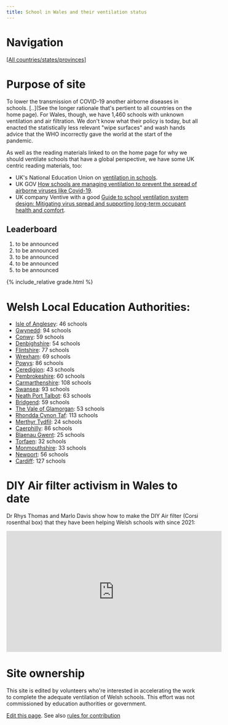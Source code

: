 ```yaml
---
title: School in Wales and their ventilation status
---
```


# Navigation

[[All countries/states/provinces]](..)

# Purpose of site

To lower the transmission of COVID-19 another airborne diseases in schools. [..](See the longer rationale that's pertient to all countries on the home page). For Wales, though, we have 1,460 schools with unknown ventilation and air filtration. We don't know what their policy is today, but all enacted the statistically less relevant "wipe surfaces" and wash hands advice that the WHO incorrectly gave the world at the start of the pandemic.

As well as the reading materials linked to on the home page for why we should ventilate schools that have a global perspective, we have some UK centric reading materials, too:

* UK's National Education Union on [ventilation in schools](https://neu.org.uk/advice/health-and-safety/workplace-conditions/ventilation-schools-and-colleges).
* UK GOV [How schools are managing ventilation to prevent the spread of airborne viruses like Covid-19](https://educationhub.blog.gov.uk/2022/06/30/how-schools-are-managing-ventilation-to-prevent-the-spread-of-airborne-viruses-like-covid-19/).
* UK company Ventive with a good [Guide to school ventilation system design:
Mitigating virus spread and supporting long-term occupant health and comfort](https://ventive.co.uk/resources/ventilation-guide-for-schools-best-practice-in-a-post-covid-world/).

## Leaderboard

1. to be announced
2. to be announced
3. to be announced
4. to be announced
5. to be announced

{% include_relative grade.html %}

# Welsh Local Education Authorities:

- [Isle of Anglesey](Isle_of_Anglesey/): 46 schools
- [Gwynedd](Gwynedd/): 94 schools
- [Conwy](Conwy/): 59 schools
- [Denbighshire](Denbighshire/): 54 schools
- [Flintshire](Flintshire/): 77 schools
- [Wrexham](Wrexham/): 69 schools
- [Powys](Powys/): 86 schools
- [Ceredigion](Ceredigion/): 43 schools
- [Pembrokeshire](Pembrokeshire/): 60 schools
- [Carmarthenshire](Carmarthenshire/): 108 schools
- [Swansea](Swansea/): 93 schools
- [Neath Port Talbot](Neath_Port_Talbot/): 63 schools
- [Bridgend](Bridgend/): 59 schools
- [The Vale of Glamorgan](The_Vale_of_Glamorgan/): 53 schools
- [Rhondda Cynon Taf](Rhondda_Cynon_Taf/): 113 schools
- [Merthyr Tydfil](Merthyr_Tydfil/): 24 schools
- [Caerphilly](Caerphilly/): 86 schools
- [Blaenau Gwent](Blaenau_Gwent/): 25 schools
- [Torfaen](Torfaen/): 32 schools
- [Monmouthshire](Monmouthshire/): 33 schools
- [Newport](Newport/): 56 schools
- [Cardiff](Cardiff/): 127 schools


# DIY Air filter activism in Wales to date

Dr Rhys Thomas and Marlo Davis show how to make the DIY Air filter (Corsi rosenthal box) that they have been helping Welsh schools with since 2021: 

<iframe width="560" height="315" src="https://www.youtube.com/embed/l4uCRuO-Ayo?si=CgwN4mm4hKHQBUPv" title="YouTube video player" frameborder="0" allow="accelerometer; autoplay; clipboard-write; encrypted-media; gyroscope; picture-in-picture; web-share" referrerpolicy="strict-origin-when-cross-origin" allowfullscreen></iframe>

# Site ownership

This site is edited by volunteers who're interested in accelerating the work to complete the adequate ventilation of Welsh schools. This effort was not commissioned by education authorities or government.

[Edit this page](https://github.com/ventilate-schools/Wales/edit/prif/index.md). See also [rules for contribution](./contribution_rules/)